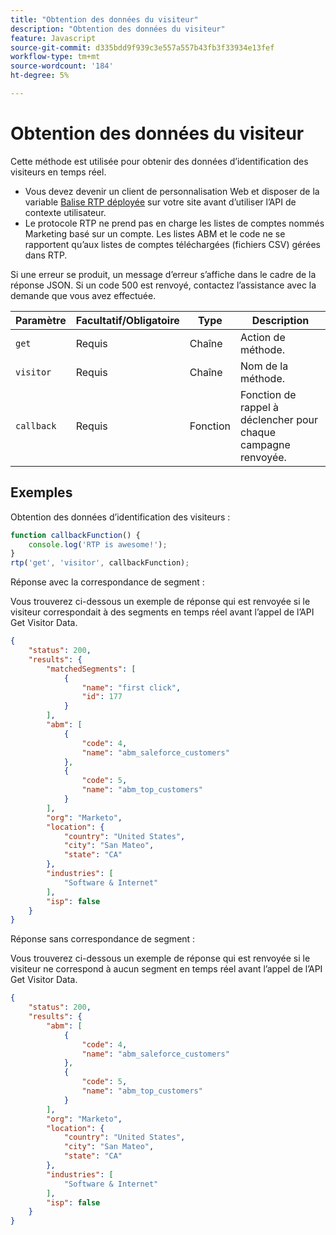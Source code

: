 ```yaml
---
title: "Obtention des données du visiteur"
description: "Obtention des données du visiteur"
feature: Javascript
source-git-commit: d335bdd9f939c3e557a557b43fb3f33934e13fef
workflow-type: tm+mt
source-wordcount: '184'
ht-degree: 5%

---
```



# Obtention des données du visiteur

Cette méthode est utilisée pour obtenir des données d’identification des visiteurs en temps réel.

- Vous devez devenir un client de personnalisation Web et disposer de la variable [Balise RTP déployée](https://experienceleague.adobe.com/en/docs/marketo/using/product-docs/web-personalization/rtp-tag-implementation/deploy-the-rtp-javascript) sur votre site avant d’utiliser l’API de contexte utilisateur.
- Le protocole RTP ne prend pas en charge les listes de comptes nommés Marketing basé sur un compte. Les listes ABM et le code ne se rapportent qu’aux listes de comptes téléchargées (fichiers CSV) gérées dans RTP.

Si une erreur se produit, un message d’erreur s’affiche dans le cadre de la réponse JSON. Si un code 500 est renvoyé, contactez l’assistance avec la demande que vous avez effectuée.

| Paramètre | Facultatif/Obligatoire | Type | Description |
|---|---|---|---|
| `get` | Requis | Chaîne | Action de méthode. |
| `visitor` | Requis | Chaîne | Nom de la méthode. |
| `callback` | Requis | Fonction | Fonction de rappel à déclencher pour chaque campagne renvoyée. |

## Exemples

Obtention des données d’identification des visiteurs :

```javascript
function callbackFunction() {
    console.log('RTP is awesome!');
}
rtp('get', 'visitor', callbackFunction);
```

Réponse avec la correspondance de segment :

Vous trouverez ci-dessous un exemple de réponse qui est renvoyée si le visiteur correspondait à des segments en temps réel avant l’appel de l’API Get Visitor Data.

```json
{
    "status": 200,
    "results": {
        "matchedSegments": [
            {
                "name": "first click",
                "id": 177
            }
        ],
        "abm": [
            {
                "code": 4,
                "name": "abm_saleforce_customers"
            },
            {
                "code": 5,
                "name": "abm_top_customers"
            }
        ],
        "org": "Marketo",
        "location": {
            "country": "United States",
            "city": "San Mateo",
            "state": "CA"
        },
        "industries": [
            "Software & Internet"
        ],
        "isp": false
    }
}
```

Réponse sans correspondance de segment :

Vous trouverez ci-dessous un exemple de réponse qui est renvoyée si le visiteur ne correspond à aucun segment en temps réel avant l’appel de l’API Get Visitor Data.

```json
{
    "status": 200,
    "results": {
        "abm": [
            {
                "code": 4,
                "name": "abm_saleforce_customers"
            },
            {
                "code": 5,
                "name": "abm_top_customers"
            }
        ],
        "org": "Marketo",
        "location": {
            "country": "United States",
            "city": "San Mateo",
            "state": "CA"
        },
        "industries": [
            "Software & Internet"
        ],
        "isp": false
    }
}
```
